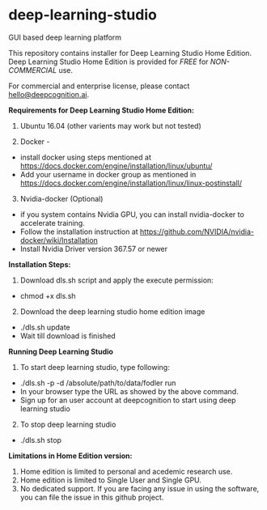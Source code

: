 # deep-learning-studio
GUI based deep learning platform

This repository contains installer for Deep Learning Studio Home Edition. Deep Learning Studio Home Edition is provided for *FREE* for *NON-COMMERCIAL* use.

For commercial and enterprise license, please contact hello@deepcognition.ai.

**Requirements for Deep Learning Studio Home Edition:**

1. Ubuntu 16.04 (other varients may work but not tested)

2. Docker - 
  - install docker using steps mentioned at https://docs.docker.com/engine/installation/linux/ubuntu/
  - Add your username in docker group as mentioned in https://docs.docker.com/engine/installation/linux/linux-postinstall/

3. Nvidia-docker (Optional)
  - if you system contains Nvidia GPU, you can install nvidia-docker to accelerate training.
  - Follow the installation instruction at https://github.com/NVIDIA/nvidia-docker/wiki/Installation
  - Install Nvidia Driver version 367.57 or newer
  

**Installation Steps:**

1. Download dls.sh script and apply the execute permission:
  - chmod +x dls.sh

2. Download the deep learning studio home edition image
  - ./dls.sh update
  - Wait till download is finished
  

**Running Deep Learning Studio**

1. To start deep learning studio, type following:
  - ./dls.sh -p <port number> -d /absolute/path/to/data/fodler run
  - In your browser type the URL as showed by the above command.
  - Sign up for an user account at deepcognition to start using deep learning studio
  
2. To stop deep learning studio
  - ./dls.sh stop
  
**Limitations in Home Edition version:**

1. Home edition is limited to personal and acedemic research use.
2. Home edition is limited to Single User and Single GPU.
3. No dedicated support. If you are facing any issue in using the software, you can file the issue in this github project.
